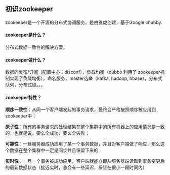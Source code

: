 ## 初识zookeeper

zookeeper是一个开源的分布式协调服务，是由雅虎创建，基于Google chubby.

#### zookeeper是什么？

分布式数据一致性的解决方案。

#### zookeeper做什么？

数据的发布/订阅（配置中心：disconf），负载均衡（dubbo 利用了 zookeeper机制实现了负载均衡），命名服务，master选举（kafka, hadoop, hbase），分布式队列，分布式锁。。。

#### zookeeper特性？

**顺序一致性**：从同一个客户端发起的事务请求，最终会严格按照顺序被应用到zookeeper中；

**原子性**：所有的事务请求的处理结果在整个集群中的所有机器上的应用情况是一致的，也就是说，要么全成功，要么全失败；

**可靠性**：一旦服务器成功应用了某一个事务数据，并且对客户端做了响应，那么这个数据在整个集群中一定是同步并且保留下来的

**实时性**：一旦一个事务被成功应用，客户端就能立即从服务器端读取到事务变更后的最新数据状态（接近实时，总会有一些延迟，保证在很小一段时间内）